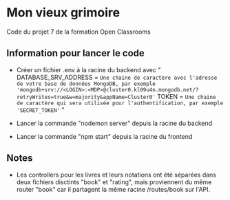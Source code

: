 # Mon vieux grimoire

Code du projet 7 de la formation Open Classrooms

## Information pour lancer le code

-   Créer un fichier .env à la racine du backend avec "
    DATABASE_SRV_ADDRESS = `Une chaine de caractère avec l'adresse de votre base de données MongoDB, par exemple 'mongodb+srv://<LOGIN>:<MDP>@cluster0.kl09u4n.mongodb.net/?retryWrites=true&w=majority&appName=Cluster0'`
    TOKEN = `Une chaine de caractère qui sera utilisée pour l'authentification, par exemple 'SECRET_TOKEN'`
    "
-   Lancer la commande "nodemon server" depuis la racine du backend

-   Lancer la commande "npm start" depuis la racine du frontend

## Notes

-   Les controllers pour les livres et leurs notations ont été séparées dans deux fichiers disctints "book" et "rating", mais proviennent du même router "book" car il partagent la même racine /routes/book sur l'API.
